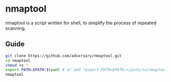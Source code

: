# nmaptool

nmaptool is a script written for shell, to simplify the process of repeated scanning.

## Guide
```bash
git clone https://github.com/advxrsary/nmaptool.git
cd nmaptool
chmod +x *
export PATH=$PATH:$(pwd) # or add "export PATH=$PATH:</path/to/nmaptool/directory>" line to your shell config
nmaptool
```
